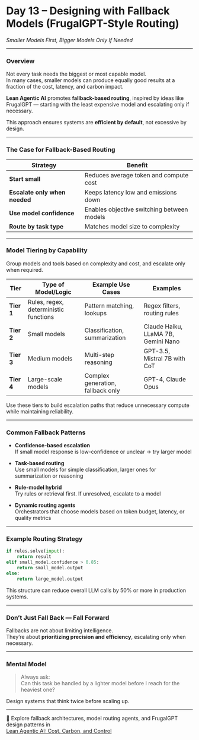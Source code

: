 # Day 13 – Designing with Fallback Models (FrugalGPT-Style Routing)  
*Smaller Models First, Bigger Models Only If Needed*

---

### Overview

Not every task needs the biggest or most capable model.  
In many cases, smaller models can produce equally good results at a fraction of the cost, latency, and carbon impact.

**Lean Agentic AI** promotes **fallback-based routing**, inspired by ideas like FrugalGPT — starting with the least expensive model and escalating only if necessary.

This approach ensures systems are **efficient by default**, not excessive by design.

---

### The Case for Fallback-Based Routing

| Strategy                   | Benefit                                                 |
|----------------------------|----------------------------------------------------------|
| **Start small**            | Reduces average token and compute cost                   |
| **Escalate only when needed** | Keeps latency low and emissions down                 |
| **Use model confidence**   | Enables objective switching between models               |
| **Route by task type**     | Matches model size to complexity                         |

---

### Model Tiering by Capability

Group models and tools based on complexity and cost, and escalate only when required.

| Tier     | Type of Model/Logic                   | Example Use Cases                 | Examples                           |
|----------|----------------------------------------|-----------------------------------|------------------------------------|
| **Tier 1** | Rules, regex, deterministic functions | Pattern matching, lookups         | Regex filters, routing rules       |
| **Tier 2** | Small models                          | Classification, summarization     | Claude Haiku, LLaMA 7B, Gemini Nano|
| **Tier 3** | Medium models                         | Multi-step reasoning              | GPT-3.5, Mistral 7B with CoT       |
| **Tier 4** | Large-scale models                    | Complex generation, fallback only | GPT-4, Claude Opus                 |

Use these tiers to build escalation paths that reduce unnecessary compute while maintaining reliability.

---

### Common Fallback Patterns

- **Confidence-based escalation**  
  If small model response is low-confidence or unclear → try larger model

- **Task-based routing**  
  Use small models for simple classification, larger ones for summarization or reasoning

- **Rule-model hybrid**  
  Try rules or retrieval first. If unresolved, escalate to a model

- **Dynamic routing agents**  
  Orchestrators that choose models based on token budget, latency, or quality metrics

---

### Example Routing Strategy

```python
if rules.solve(input):
    return result
elif small_model.confidence > 0.85:
    return small_model.output
else:
    return large_model.output
```

This structure can reduce overall LLM calls by 50% or more in production systems.

---

### Don’t Just Fall Back — Fall Forward

Fallbacks are not about limiting intelligence.  
They’re about **prioritizing precision and efficiency**, escalating only when necessary.

---

### Mental Model

> Always ask:  
> Can this task be handled by a lighter model before I reach for the heaviest one?

Design systems that think twice before scaling up.

---

📖 Explore fallback architectures, model routing agents, and FrugalGPT design patterns in  
[Lean Agentic AI: Cost, Carbon, and Control](https://leanagenticai.com/)
